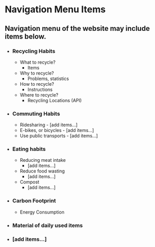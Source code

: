 # Navigation Menu Items

## Navigation menu of the website may include items below.

- ### Recycling Habits
  - What to recycle?
    - Items
  - Why to recycle?
    - Problems, statistics
  - How to recycle?
    - Instructions
  - Where to recycle?
    - Recycling Locations (API)
- ### Commuting Habits

  - Ridesharing - [add items...]
  - E-bikes, or bicycles - [add items...]
  - Use public transports - [add items...]

- ### Eating habits

  - Reducing meat intake
    - [add items...]
  - Reduce food wasting
    - [add items...]
  - Compost
    - [add items...]

- ### Carbon Footprint
  - Energy Consumption
- ### Material of daily used items
- ### [add items...]
